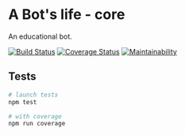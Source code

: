 # A Bot's life - core

An educational bot.

[![Build Status](https://travis-ci.com/fleporcq/abotslife-core.svg?token=GxGig1SSX5mUUwxfGXcq&branch=develop)](https://travis-ci.com/fleporcq/abotslife-core)
[![Coverage Status](https://coveralls.io/repos/github/fleporcq/abotslife-core/badge.svg?branch=develop)](https://coveralls.io/github/fleporcq/abotslife-core?branch=develop)
[![Maintainability](https://api.codeclimate.com/v1/badges/e4a0aebd142043dd4c63/maintainability)](https://codeclimate.com/github/fleporcq/abotslife-core/maintainability)


## Tests

```bash
# launch tests
npm test

# with coverage
npm run coverage
```